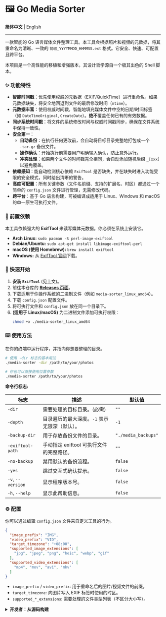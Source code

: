 # 🖼️ Go Media Sorter

**简体中文** | [English](./README.md)

---

一款智能的 Go 语言媒体文件整理工具。本工具会根据照片和视频的元数据，将其重命名为清晰、一致的 `前缀_YYYYMMDD_HHMMSS.ext` 格式。它安全、快速、可配置且跨平台。

本项目是一个高性能的移植和增强版本，其设计哲学源自一个极其出色的 Shell 脚本。

### ✨ 功能特性

- **智能时间戳**：优先使用权威的元数据（EXIF/QuickTime）进行重命名。如果元数据缺失，将安全地回退到文件的最后修改时间（`mtime`）。
- **元数据丰富**：使用权威时间戳，智能地填充媒体文件中空的日期/时间标签（如 `DateTimeOriginal`, `CreateDate`）。**绝不**覆盖任何已有的有效数据。
- **同步系统时间戳**：将文件的系统修改时间与权威时间戳同步，确保在文件系统中保持一致性。
- **安全第一**：
  - **自动备份**：在执行任何更改前，会自动将目标目录完整地打包成一个 `.tar.gz` 备份文件。
  - **操作确认**：开始执行前需要用户明确输入确认，防止意外运行。
  - **冲突处理**：如果两个文件的时间戳完全相同，会自动添加随机后缀 `_[xxx]` 以避免覆盖。
- **依赖感知**：能自动检测核心依赖 `ExifTool` 是否缺失，并在缺失时进入功能受限的安全模式，同时给出清晰的警告。
- **高度可配置**：所有关键参数（文件名前缀、支持的扩展名、时区）都通过一个简单的 `config.json` 文件进行管理，无需修改代码。
- **跨平台**：基于 Go 语言构建，可被编译成适用于 Linux、Windows 和 macOS 的单一原生可执行文件。

### 🔧 前置依赖

本工具依赖强大的 **ExifTool** 来读写媒体元数据。你必须在系统上安装它。

- **Arch Linux:** `sudo pacman -S perl-image-exiftool`
- **Debian/Ubuntu:** `sudo apt-get install libimage-exiftool-perl`
- **macOS (使用 Homebrew):** `brew install exiftool`
- **Windows:** 从 [ExifTool 官网](https://exiftool.org/)下载。

### 🚀 快速开始

1.  **安装 `ExifTool`** (见上文)。
2.  前往本仓库的 [**Releases 页面**](https://github.com/Cornfy/media-sorter/releases)。
3.  下载适用于你操作系统的二进制文件（例如 `media-sorter_linux_amd64`）。
4.  下载 `config.json` 配置文件。
5.  将可执行文件和 `config.json` 放在同一个目录下。
6.  **(适用于 Linux/macOS)** 为二进制文件添加可执行权限：
    ```bash
    chmod +x ./media-sorter_linux_amd64
    ```

### ⌨️ 使用方法

在你的终端中运行程序，并指向你想要整理的目录。

```bash
# 使用 -dir 标志的基本用法
./media-sorter -dir /path/to/your/photos

# 你也可以直接使用位置参数
./media-sorter /path/to/your/photos
```

**命令行标志:**

| 标志                | 描述                                                     | 默认值              |
| ------------------- | -------------------------------------------------------- | ------------------- |
| `-dir`              | 需要处理的目标目录。(必需)                               | `""`                |
| `-depth`            | 目录遍历的最大深度。`-1` 表示无限深（默认）。            | `-1`                |
| `-backup-dir`       | 用于存放备份文件的目录。                                 | `"./media_backups"` |
| `-exiftool-path`    | 手动指定 exiftool 可执行文件的完整路径。                 | `""`                |
| `-no-backup`        | 禁用默认的备份流程。                                     | `false`             |
| `-yes`              | 跳过交互式确认提示。                                     | `false`             |
| `-v`, `--version`   | 显示程序版本号。                                         | `false`             |
| `-h`, `--help`      | 显示此帮助信息。                                         | `false`             |

### ⚙️ 配置

你可以通过编辑 `config.json` 文件来自定义工具的行为。

```json
{
  "image_prefix": "IMG",
  "video_prefix": "VID",
  "target_timezone": "+08:00",
  "supported_image_extensions": [
    "jpg", "jpeg", "png", "heic", "webp", "gif"
  ],
  "supported_video_extensions": [
    "mp4", "mov", "avi", "mkv"
  ]
}
```
- `image_prefix` / `video_prefix`: 用于重命名后的图片/视频文件的前缀。
- `target_timezone`: 向图片写入 EXIF 标签时使用的时区。
- `supported_*_extensions`: 需要处理的文件类型列表（不区分大小写）。

<details>
<summary><b>开发者：从源码构建</b></summary>

1.  [安装 Go](https://go.dev/doc/install) (版本 1.18+)。
2.  克隆本仓库，并构建二进制文件:
    ```bash
    # 克隆本仓库
    git clone https://github.com/Cornfy/media-sorter.git
    
    # 进入项目目录并构建
    cd media-sorter
    go build -ldflags="-s -w"
    ```
</details>

